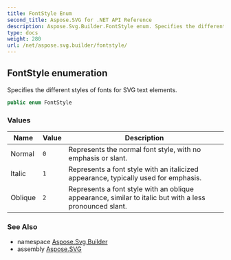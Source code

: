 ```yaml
---
title: FontStyle Enum
second_title: Aspose.SVG for .NET API Reference
description: Aspose.Svg.Builder.FontStyle enum. Specifies the different styles of fonts for SVG text elements
type: docs
weight: 280
url: /net/aspose.svg.builder/fontstyle/
---
```

## FontStyle enumeration

Specifies the different styles of fonts for SVG text elements.

```csharp
public enum FontStyle
```

### Values

| Name | Value | Description |
| --- | --- | --- |
| Normal | `0` | Represents the normal font style, with no emphasis or slant. |
| Italic | `1` | Represents a font style with an italicized appearance, typically used for emphasis. |
| Oblique | `2` | Represents a font style with an oblique appearance, similar to italic but with a less pronounced slant. |

### See Also

* namespace [Aspose.Svg.Builder](../../aspose.svg.builder/)
* assembly [Aspose.SVG](../../)

